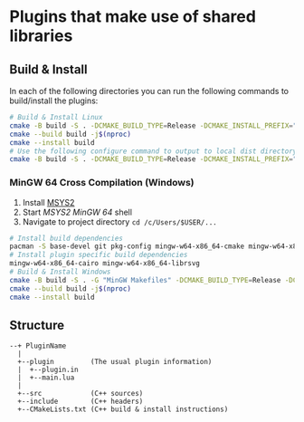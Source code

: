 # Plugins that make use of shared libraries

## Build & Install

In each of the following directories you can run the following commands to build/install the plugins:

```sh
# Build & Install Linux
cmake -B build -S . -DCMAKE_BUILD_TYPE=Release -DCMAKE_INSTALL_PREFIX="$HOME/.config/xournalpp/plugins" -DCMAKE_INSTALL_PREFIX_ICONS="$HOME/.local/share/icons"
cmake --build build -j$(nproc)
cmake --install build
# Use the following configure command to output to local dist directory instead
cmake -B build -S . -DCMAKE_BUILD_TYPE=Release -DCMAKE_INSTALL_PREFIX="./dist"
```

### MinGW 64 Cross Compilation (Windows)

1. Install [MSYS2](https://www.msys2.org/)
2. Start *MSYS2 MinGW 64* shell
3. Navigate to project directory `cd /c/Users/$USER/...`

```sh
# Install build dependencies
pacman -S base-devel git pkg-config mingw-w64-x86_64-cmake mingw-w64-x86_64-lua
# Install plugin specific build dependencies
mingw-w64-x86_64-cairo mingw-w64-x86_64-librsvg
# Build & Install Windows
cmake -B build -S . -G "MinGW Makefiles" -DCMAKE_BUILD_TYPE=Release -DCMAKE_INSTALL_PREFIX="/c/Users/$USER/AppData/Local/xournalpp/plugins" -DCMAKE_INSTALL_PREFIX_ICONS="/c/Users/$USER/AppData/Local/icons"
cmake --build build -j$(nproc)
cmake --install build
```

## Structure

```text
--+ PluginName
  |
  +--plugin         (The usual plugin information)
  |  +--plugin.in
  |  +--main.lua
  |
  +--src            (C++ sources)
  +--include        (C++ headers)
  +--CMakeLists.txt (C++ build & install instructions)
```
